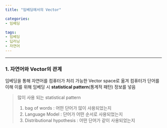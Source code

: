 ```yaml
---
title: "임베딩에서의 Vector"

categories:
- 임베딩

tags:
- 임베딩
- 딥러닝
- 자연어
---
```


***
### 1. 자연어와 Vector의 관계
임베딩을 통해 자연어를 컴퓨터가 처리 가능한 Vector space로 옮겨 컴퓨터가 단어를 이해
이를 위해 임베딩 시 __statistical pattern__(통계적 패턴) 정보를 넣음
>많이 사용 되는 statistical pattern
>1. bag of words : 어떤 단어가 많이 사용되었는지
>2. Language Model : 단어가 어떤 순서로 사용되었는지
>3. Distributional hypothesis :  어떤 단어가 같이 사용되었는지


